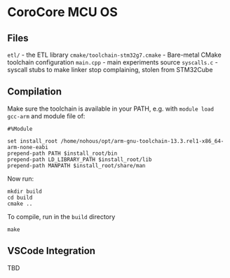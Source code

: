 # CoroCore MCU OS

## Files

`etl/` - the ETL library
`cmake/toolchain-stm32g7.cmake` - Bare-metal CMake toolchain configuration
`main.cpp` - main experiments source
`syscalls.c` - syscall stubs to make linker stop complaining, stolen from STM32Cube 

## Compilation

Make sure the toolchain is available in your PATH, e.g. with `module load gcc-arm` and module file of:
```shell
#%Module

set install_root /home/nohous/opt/arm-gnu-toolchain-13.3.rel1-x86_64-arm-none-eabi
prepend-path PATH $install_root/bin
prepend-path LD_LIBRARY_PATH $install_root/lib
prepend-path MANPATH $install_root/share/man
```

Now run:
```shell
mkdir build
cd build
cmake ..
```

To compile, run in the `build` directory
```shell
make
```

## VSCode Integration

TBD